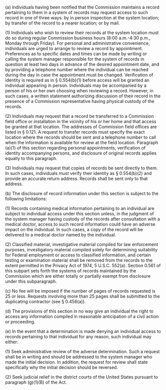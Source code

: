 (a) Individuals having been notified that the Commission maintains a record pertaining to them in a system of records may request access to such record in one of three ways: by in person inspection at the system location; by transfer of the record to a nearer location; or by mail.

(1) Individuals who wish to review their records at the system location must do so during regular Commission business hours (8:00 a.m.-4:30 p.m., Monday through Friday). For personal and administrative convenience, individuals are urged to arrange to review a record by appointment. Preferences as to specific dates and times can be made by writing or calling the system manager responsible for the system of records in question at least two days in advance of the desired appointment date, and by providing a telephone number where the individual can be reached during the day in case the appointment must be changed. Verification of identity is required as in § 0.554(b)(1) before access will be granted an individual appearing in person. Individuals may be accompanied by a person of his or her own choosing when reviewing a record. However, in such cases, a written statement authorizing discussion of their record in the presence of a Commission representative having physical custody of the records.

(2) Individuals may request that a record be transferred to a Commission field office or installation in the vicinity of his or her home and that access be granted at that location. The addresses of Commission field offices are listed in § 0.121. A request to transfer records must specify the exact location where the records should be sent and a telephone number to call when the information is available for review at the field location. Paragraph (a)(1) of this section regarding personal appointments, verification of identity accompanying persons, and disclosure of original records applies equally to this paragraph.

(3) Individuals may request that copies of records be sent directly to them. In such cases, individuals must verify their identity as § 0.554(b)(2) and provide an accurate return address. Records shall be sent only to that address.

(b) The disclosure of record information under this section is subject to the following limitations:

(1) Records containing medical information pertaining to an individual are subject to individual access under this section unless, in the judgment of the system manager having custody of the records after consultation with a medical doctor, access to such record information could have an adverse impact on the individual. In such cases, a copy of the record will be delivered to a medical doctor named by the individual.

(2) Classified material, investigative material compiled for law enforcement purposes, investigatory material compiled solely for determining suitability for Federal employment or access to classified information, and certain testing or examination material shall be removed from the records to the extent permitted in the Privacy Act of 1974, 5 U.S.C. 552(a). Section 0.561 of this subpart sets forth the systems of records maintained by the Commission which are either totally or partially exempt from disclosure under this subparagraph.

(c) No fee will be imposed if the number of pages of records requested is 25 or less. Requests involving more than 25 pages shall be submitted to the duplicating contractor (see § 0.456(a)).

(d) The provisions of this section in no way give an individual the right to access any information compiled in reasonable anticipation of a civil action or proceeding.

(e) In the event that a determination is made denying an individual access to records pertaining to that individual for any reason, such individual may either:

(1) Seek administrative review of the adverse determination. Such a request shall be in writing and should be addressed to the system manager who made the initial decision. In addition, the request for review shall state specifically why the initial decision should be reversed.

(2) Seek judicial relief in the district courts of the United States pursuant to paragraph (g)(1)(B) of the Act.

